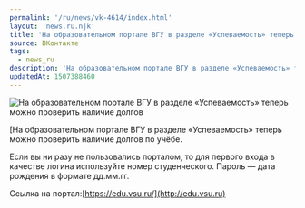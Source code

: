 ```yaml
---
permalink: '/ru/news/vk-4614/index.html'
layout: 'news.ru.njk'
title: 'На образовательном портале ВГУ в разделе «Успеваемость» теперь можно проверить наличие долгов п'
source: ВКонтакте
tags:
  - news_ru
description: 'На образовательном портале ВГУ в разделе «Успеваемость» теперь можно проверить наличие долгов'
updatedAt: 1507388460
---
```

![На образовательном портале ВГУ в разделе «Успеваемость» теперь можно проверить наличие долгов](https://sun9-40.userapi.com/c840520/v840520100/1022e/6V_2oN90D_g.jpg)

[На образовательном портале ВГУ в разделе «Успеваемость» теперь можно проверить наличие долгов по учёбе.

Если вы ни разу не пользовались порталом, то для первого входа в качестве логина используйте номер студенческого. Пароль — дата рождения в формате дд.мм.гг.

Ссылка на портал:[https://edu.vsu.ru/](http://edu.vsu.ru)
